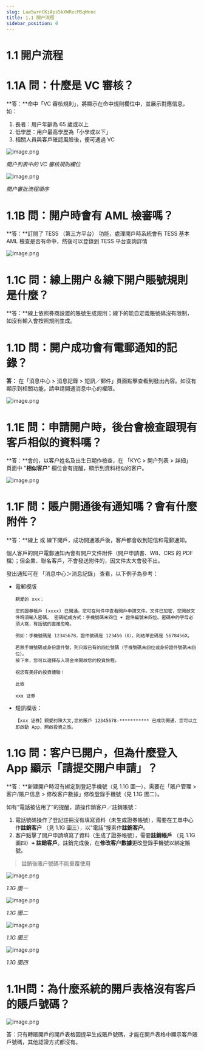 ```yaml
---
slug: Law5wrnCKiAps5kXWRocMSqWnnc
title: 1.1 開户流程
sidebar_position: 0
---
```



# 1.1 開户流程


# 1.1A 問：什麼是 VC 審核？


**答：**命中「VC 審核規則」，將顯示在命中規則欄位中，並展示對應信息，如：

1. 長者：用户年齡為 65 歲或以上
2. 低學歷：用户最高學歷為「小學或以下」
3. 相關人員與客戶確認風險後，便可通過 VC

![image.png](/assets/b31f160556cf0d03876553638dc2d390.png)


_開户列表中的 VC 審核規則欄位_


![image.png](/assets/33b303d81ae857bb0ba2abd58d58d870.png)


_開户審批流程順序_


# 1.1B 問：開户時會有 AML 檢審嗎？


**答：**訂閱了 TESS （第三方平台） 功能，處理開戶時系統會有 TESS 基本 AML 檢查是否有命中，然後可以登錄到 TESS 平台查詢詳情


![image.png](/assets/1f53333742a280437abcc5fcce924e1b.png)


# 1.1C 問：線上開户＆線下開户賬號規則是什麼？


**答：**線上依照券商設置的賬號生成規則；線下的能自定義賬號碼沒有限制，如沒有輸入會按照規則生成。


# 1.1D 問：開户成功會有電郵通知的記錄？


**答：** 在「消息中心 > 消息記錄 > 短訊／郵件」頁面點擊查看到發出內容。如沒有顯示到相關功能，請申請開通消息中心的權限。


![image.png](/assets/9aca289e737509fb667396b5350fbbfb.png)


# 1.1E 問：申請開户時，後台會檢查跟現有客戶相似的資料嗎？


**答：**會的，以客户姓名及出生日期作檢查，在 「KYC > 開户列表 > 詳細」 頁面中 "**相似客户**" 欄位會有提醒，顯示到資料相似的客户。


![image.png](/assets/d8041de6968dd61fda3efaa72e4fa596.png)


# 1.1F 問：賬户開通後有通知嗎？會有什麼附件？


**答：**線上 或 線下開戶，成功開通賬戶後，客戶都會收到短信和電郵通知。


個人客戶的開户電郵通知內會有開户文件附件（開户申請書、W8、CRS 的 PDF 檔）；但企業、聯名客戶，不會發送附件的，因文件太大會發不出。

發出通知可在 「消息中心＞消息記錄」 查看，以下例子為參考：

- 電郵模版

    ```plain text
    親愛的 xxx： 
    
    您的證券帳戶 (xxxx) 已開通。您可在附件中查看開戶申請文件。文件已加密，您開啟文件時須輸入密碼。 密碼組成方式：手機號碼末四位 + 證件編號末四位。密碼中的字母必須大寫，有括號的直接忽略。
    
    例如：手機號碼是 12345678，證件號碼是 123456（X），則結單密碼是 5678456X。
    
    若無手機號碼或身份證件號，則只取已有的四位號碼（手機號碼末四位或身份證件號碼末四位）。 
    接下來，您可以選擇存入現金來開啟您的投資旅程。
    
    祝您有美好的投資體驗！
    
    此致 
    
    xxx 证券
    ```

- 短訊模版：

    ```plain text
    【xxx 证券】親愛的陳大文,您的賬戶 12345678-*********** 已成功開通，您可以立即啟動 App，開啟投資之旅。
    ```


# 1.1G 問：客户已開户，但為什麼登入 App 顯示「請提交開户申請」？


**答：**新建開户時沒有綁定到登記手機號（見 1.1G 圖一），需要在「賬户管理 > 客户/賬户信息 > 修改客户數據」修改登錄手機號（見 1.1G 圖二）。

如有“電話被佔用了”的提醒，請操作銷客户／註銷賬號：

1. 電話號碼操作了登記註冊沒有填寫資料（未生成證券帳號），需要在工單中心作**註銷客户** （見 1.1G 圖三），以"電話"搜索作**註銷客户**。
2. 客户點擊了開户申請填寫了資料（生成了證券帳號），需要**註銷帳戶** （見 1.1G 圖四）**+ 註銷客戶**。註銷完成後，在**修改客户數據**更改登錄手機號以綁定賬號。
> 註銷後賬户號碼不能重覆使用

![image.png](/assets/a1850f5cd7dee7b5873c52824ef8e6b2.png)


_1.1G 圖一_


![image.png](/assets/37d76e7a6f412fbe1c7721b5aa28e565.png)


_1.1G 圖二_


![image.png](/assets/99146cf31d52ac02ade67fe6d831e626.png)


_1.1G 圖三_


![image.png](/assets/2b4a3dac0c4d6915fd0e4e43d6652a7f.png)


_1.1G 圖四_


# 1.1H問：為什麼系統的開戶表格沒有客戶的賬戶號碼？


![image.png](/assets/fd2794aeb825c7217bce73178e94b7f0.png)


答：只有轉賬開戶的開戶表格因提早生成賬戶號碼，才能在開戶表格中顯示客戶賬戶號碼，其他認證方式都沒有。

